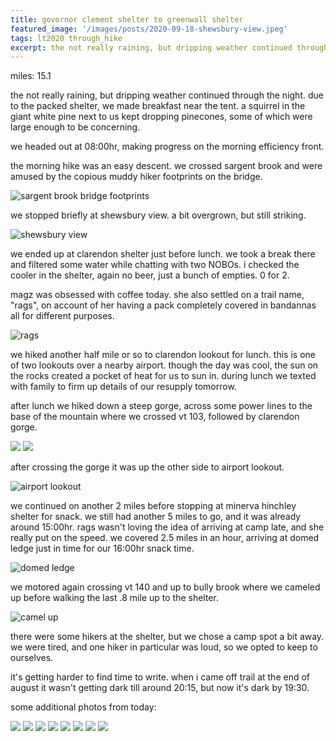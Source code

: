 ```yaml
---
title: govornor clement shelter to greenwall shelter
featured_image: '/images/posts/2020-09-18-shewsbury-view.jpeg'
tags: lt2020 through_hike
excerpt: the not really raining, but dripping weather continued through the night. due to the packed shelter, we made breakfast near the tent. a squirrel in the giant white pine next to us kept dropping pinecones, some of which were large enough to be concerning.
---
```


miles: 15.1

the not really raining, but dripping weather continued through the night. due to the packed shelter, we made breakfast near the tent. a squirrel in the giant white pine next to us kept dropping pinecones, some of which were large enough to be concerning.

we headed out at 08:00hr, making progress on the morning efficiency front.

the morning hike was an easy descent. we crossed sargent brook and were amused by the copious muddy hiker footprints on the bridge.

![sargent brook bridge footprints](/images/posts/2020-09-18-sargent-brook-bridge-footprints.jpeg)

we stopped briefly at shewsbury view. a bit overgrown, but still striking.

![shewsbury view](/images/posts/2020-09-18-shewsbury-view.jpeg)

we ended up at clarendon shelter just before lunch. we took a break there and filtered some water while chatting with two NOBOs. i checked the cooler in the shelter, again no beer, just a bunch of empties. 0 for 2.

magz was obsessed with coffee today. she also settled on a trail name, "rags", on account of her having a pack completely covered in bandannas all for different purposes.

![rags](/images/posts/2020-09-18-rags.jpeg)

we hiked another half mile or so to clarendon lookout for lunch. this is one of two lookouts over a nearby airport. though the day was cool, the sun on the rocks created a pocket of heat for us to sun in. during lunch we texted with family to firm up details of our resupply tomorrow.

after lunch we hiked down a steep gorge, across some power lines to the base of the mountain where we crossed vt 103, followed by clarendon gorge.

<div class="gallery" data-columns="2">
	<img src="/images/posts/2020-09-18-clarendon-gorge.jpeg">
	<img src="/images/posts/2020-09-18-clarendon-gorge-bridge.jpeg">
</div>

after crossing the gorge it was up the other side to airport lookout.

![airport lookout](/images/posts/2020-09-18-airport-lookout.jpeg)

we continued on another 2 miles before stopping at minerva hinchley shelter for snack. we still had another 5 miles to go, and it was already around 15:00hr. rags wasn't loving the idea of arriving at camp late, and she really put on the speed. we covered 2.5 miles in an hour, arriving at domed ledge just in time for our 16:00hr snack time.

![domed ledge](/images/posts/2020-09-18-domed-ledge.jpeg)

we motored again crossing vt 140 and up to bully brook where we cameled up before walking the last .8 mile up to the shelter.

![camel up](/images/posts/2020-09-18-camel-up.jpeg)

there were some hikers at the shelter, but we chose a camp spot a bit away. we were tired, and one hiker in particular was loud, so we opted to keep to ourselves.

it's getting harder to find time to write. when i came off trail at the end of august it wasn't getting dark till around 20:15, but now it's dark by 19:30.

some additional photos from today:


<div class="gallery" data-columns="3">
	<img src="/images/posts/2020-09-18-rags-trail-1.jpeg">
	<img src="/images/posts/2020-09-18-autumn.jpeg">
	<img src="/images/posts/2020-09-18-centipede.jpeg">
	<img src="/images/posts/2020-09-18-rags-trail-2.jpeg">
	<img src="/images/posts/2020-09-18-goldenrod-and-asters.jpeg">
	<img src="/images/posts/2020-09-18-asters.jpeg">
	<img src="/images/posts/2020-09-18-rags-trail-3.jpeg">
	<img src="/images/posts/2020-09-18-moss.jpeg">
</div>
